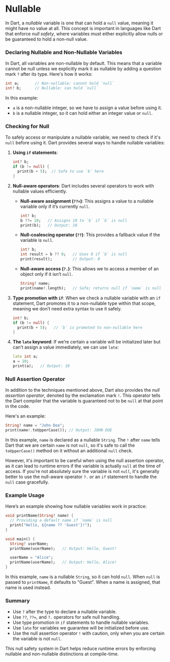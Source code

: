 # Nullable

In Dart, a *nullable* variable is one that can hold a `null` value, meaning it might have no value at all. This concept is important in languages like Dart that enforce *null safety*, where variables must either explicitly allow nulls or be guaranteed to hold a non-null value.

### Declaring Nullable and Non-Nullable Variables
In Dart, all variables are non-nullable by default. This means that a variable cannot be null unless we explicitly mark it as nullable by adding a question mark `?` after its type. Here's how it works:

```dart
int a;       // Non-nullable: cannot hold `null`
int? b;      // Nullable: can hold `null`
```

In this example:
- `a` is a non-nullable integer, so we have to assign a value before using it.
- `b` is a nullable integer, so it can hold either an integer value or `null`.

### Checking for Null
To safely access or manipulate a nullable variable, we need to check if it's `null` before using it. Dart provides several ways to handle nullable variables:

1. **Using `if` statements**:
   ```dart
   int? b;
   if (b != null) {
     print(b + 5);  // Safe to use `b` here
   }
   ```

2. **Null-aware operators**:
   Dart includes several operators to work with nullable values efficiently.

   - **Null-aware assignment (`??=`)**:
     This assigns a value to a nullable variable only if it’s currently `null`.
     ```dart
     int? b;
     b ??= 10;   // Assigns 10 to `b` if `b` is null
     print(b);   // Output: 10
     ```

   - **Null-coalescing operator (`??`)**:
     This provides a fallback value if the variable is `null`.
     ```dart
     int? b;
     int result = b ?? 0;   // Uses 0 if `b` is null
     print(result);         // Output: 0
     ```

   - **Null-aware access (`?.`)**:
     This allows we to access a member of an object only if it isn’t `null`.
     ```dart
     String? name;
     print(name?.length);   // Safe; returns null if `name` is null
     ```

3. **Type promotion with `if`**:
   When we check a nullable variable with an `if` statement, Dart promotes it to a non-nullable type within that scope, meaning we don’t need extra syntax to use it safely.

   ```dart
   int? b;
   if (b != null) {
     print(b + 5);   // `b` is promoted to non-nullable here
   }
   ```

4. **The `late` keyword**:
   If we’re certain a variable will be initialized later but can’t assign a value immediately, we can use `late`:
   ```dart
   late int a;
   a = 10;
   print(a);   // Output: 10
   ```

### Null Assertion Operator
In addition to the techniques mentioned above, Dart also provides the *null assertion operator*, denoted by the exclamation mark `!`. This operator tells the Dart compiler that the variable is guaranteed not to be `null` at that point in the code.

Here's an example:

```dart
String? name = "John Doe";
print(name!.toUpperCase()); // Output: JOHN DOE
```

In this example, `name` is declared as a nullable `String`. The `!` after `name` tells Dart that we are certain `name` is not `null`, so it's safe to call the `toUpperCase()` method on it without an additional `null` check.

However, it's important to be careful when using the null assertion operator, as it can lead to runtime errors if the variable is actually `null` at the time of access. If you're not absolutely sure the variable is not `null`, it's generally better to use the null-aware operator `?.` or an `if` statement to handle the `null` case gracefully.

### Example Usage
Here’s an example showing how nullable variables work in practice:

```dart
void printName(String? name) {
  // Providing a default name if `name` is null
  print("Hello, ${name ?? 'Guest'}!");
}

void main() {
  String? userName;
  printName(userName);   // Output: Hello, Guest!

  userName = "Alice";
  printName(userName);   // Output: Hello, Alice!
}
```

In this example, `name` is a nullable `String`, so it can hold `null`. When `null` is passed to `printName`, it defaults to "Guest". When a name is assigned, that name is used instead.

### Summary
- Use `?` after the type to declare a nullable variable.
- Use `??`, `??=`, and `?.` operators for safe null handling.
- Use type promotion in `if` statements to handle nullable variables.
- Use `late` for variables we guarantee will be initialized before use.
- Use the null assertion operator `!` with caution, only when you are certain the variable is not `null`.

This null safety system in Dart helps reduce runtime errors by enforcing nullable and non-nullable distinctions at compile-time.